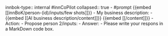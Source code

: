 innbok-type:: internal
#innCoPilot
collapsed:: true
	- #prompt {{embed [[innBoK/person-(id)/inputs/few shots]]}}
		- My business description:
		- {{embed [[AI business description/content]]}} {{embed [[/content]]}}
		- Action:
		- Propose person 2/inputs: 
		- Answer:
		- Please write your respons in a MarkDown code box.




